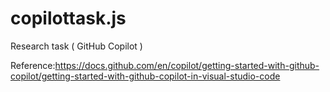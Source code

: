 # copilottask.js
Research task ( GitHub Copilot )

Reference:https://docs.github.com/en/copilot/getting-started-with-github-copilot/getting-started-with-github-copilot-in-visual-studio-code
